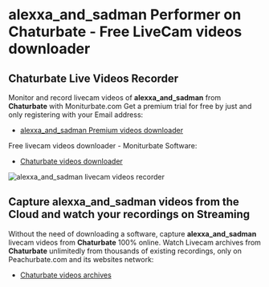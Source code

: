 # alexxa_and_sadman Performer on Chaturbate - Free LiveCam videos downloader

## Chaturbate Live Videos Recorder

Monitor and record livecam videos of **alexxa_and_sadman** from **Chaturbate** with Moniturbate.com
Get a premium trial for free by just and only registering with your Email address:
* [alexxa_and_sadman Premium videos downloader](https://moniturbate.com/request-demo-licence-key.html)

Free livecam videos downloader - Moniturbate Software:
* [Chaturbate videos downloader](https://moniturbate.com/moniturbate-download-software.html)

![alexxa_and_sadman livecam videos recorder](https://peachurnet.com/templates/moniturbate-software.png)


## Capture alexxa_and_sadman videos from the Cloud and watch your recordings on Streaming

Without the need of downloading a software, capture **alexxa_and_sadman** livecam videos from **Chaturbate** 100% online.
Watch Livecam archives from **Chaturbate** unlimitedly from thousands of existing recordings, only on Peachurbate.com and its websites network:
* [Chaturbate videos archives](https://peachurnet.com/)
